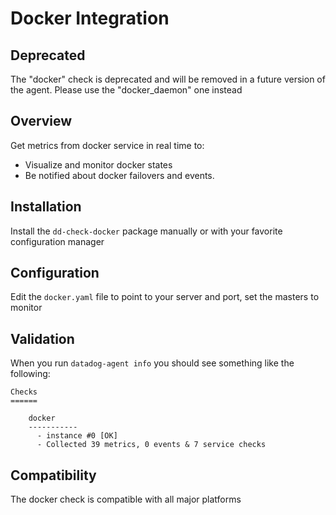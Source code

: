 # Docker Integration

## Deprecated

The "docker" check is deprecated and will be removed in a future version of the agent. Please use the "docker_daemon" one instead

## Overview

Get metrics from docker service in real time to:

* Visualize and monitor docker states
* Be notified about docker failovers and events.

## Installation

Install the `dd-check-docker` package manually or with your favorite configuration manager

## Configuration

Edit the `docker.yaml` file to point to your server and port, set the masters to monitor

## Validation

When you run `datadog-agent info` you should see something like the following:

    Checks
    ======

        docker
        -----------
          - instance #0 [OK]
          - Collected 39 metrics, 0 events & 7 service checks

## Compatibility

The docker check is compatible with all major platforms
